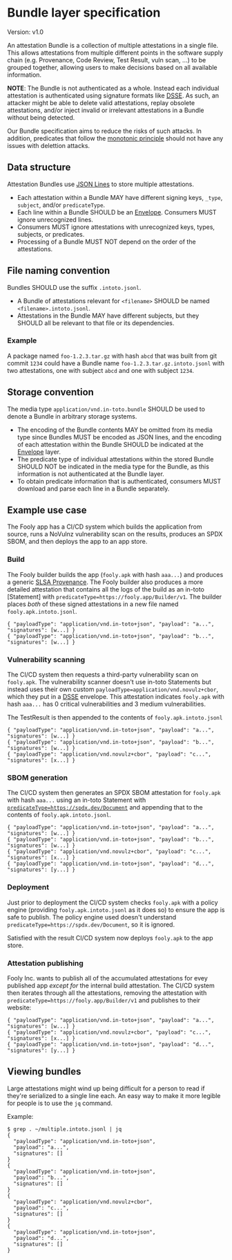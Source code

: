 # Bundle layer specification

Version: v1.0

An attestation Bundle is a collection of multiple attestations in a single
file. This allows attestations from multiple different points in the software
supply chain (e.g. Provenance, Code Review, Test Result, vuln scan, ...) to
be grouped together, allowing users to make decisions based on all available
information.

**NOTE**: The Bundle is not authenticated as a whole. Instead each individual
attestation is authenticated using signature formats like [DSSE]. As such,
an attacker might be able to delete valid attestations, replay obsolete
attestations, and/or inject invalid or irrelevant attestations in a Bundle
without being detected.

Our Bundle specification aims to reduce the risks of such attacks.
In addition, predicates that follow the [monotonic principle] should not
have any issues with delettion attacks.

## Data structure

Attestation Bundles use [JSON Lines] to store multiple attestations.

-   Each attestation within a Bundle MAY have different signing keys,
    `_type`, `subject`, and/or `predicateType`.
-   Each line within a Bundle SHOULD be an [Envelope]. Consumers MUST ignore
    unrecognized lines.
-   Consumers MUST ignore attestations with unrecognized keys, types,
    subjects, or predicates.
-   Processing of a Bundle MUST NOT depend on the order of the attestations.

## File naming convention

Bundles SHOULD use the suffix `.intoto.jsonl`.

-   A Bundle of attestations relevant for `<filename>` SHOULD be named
    `<filename>.intoto.jsonl`.
-   Attestations in the Bundle MAY have different subjects, but they SHOULD
    all be relevant to that file or its dependencies.

### Example

A package named `foo-1.2.3.tar.gz` with hash `abcd` that was built from git
commit `1234` could have a Bundle name `foo-1.2.3.tar.gz.intoto.jsonl` with
two attestations, one with subject `abcd` and one with subject `1234`.

## Storage convention

The media type `application/vnd.in-toto.bundle` SHOULD be used to denote
a Bundle in arbitrary storage systems.

-   The encoding of the Bundle contents MAY be omitted from its media type
    since Bundles MUST be encoded as JSON lines, and the encoding of
    each attestation within the Bundle SHOULD be indicated at the [Envelope]
    layer.
-   The predicate type of individual attestations within the stored Bundle
    SHOULD NOT be indicated in the media type for the Bundle, as this
    information is not authenticated at the Bundle layer.
-   To obtain predicate information that is authenticated, consumers MUST
    download and parse each line in a Bundle separately.

## Example use case

The Fooly app has a CI/CD system which builds the application from source,
runs a NoVulnz vulnerability scan on the results, produces an SPDX SBOM, and
then deploys the app to an app store.

### Build

The Fooly builder builds the app (`fooly.apk` with hash `aaa...`) and
produces a generic [SLSA Provenance].  The Fooly builder also produces a more
detailed attestation that contains all the logs of the build as an in-toto
[Statement] with `predicateType=https://fooly.app/Builder/v1`. The builder
places _both_ of these signed attestations in a new file named
`fooly.apk.intoto.jsonl`.

```jsonl
{ "payloadType": "application/vnd.in-toto+json", "payload": "a...", "signatures": [w...] }
{ "payloadType": "application/vnd.in-toto+json", "payload": "b...", "signatures": [w...] }
```

### Vulnerability scanning

The CI/CD system then requests a third-party vulnerability scan on
`fooly.apk`. The vulnerability scanner doesn't use in-toto Statements but
instead uses their own custom `payloadType=application/vnd.novulz+cbor`,
which they put in a [DSSE] envelope. This attestation indicates `fooly.apk`
with hash `aaa...` has 0 critical vulnerabilities and 3 medium
vulnerabilities.

The TestResult is then appended to the contents of `fooly.apk.intoto.jsonl`

```jsonl
{ "payloadType": "application/vnd.in-toto+json", "payload": "a...", "signatures": [w...] }
{ "payloadType": "application/vnd.in-toto+json", "payload": "b...", "signatures": [w...] }
{ "payloadType": "application/vnd.novulz+cbor", "payload": "c...", "signatures": [x...] }
```

### SBOM generation

The CI/CD system then generates an SPDX SBOM attestation for `fooly.apk`
with hash `aaa...` using an in-toto Statement with
[`predicateType=https://spdx.dev/Document`](https://github.com/in-toto/attestation/blob/main/spec/predicates/spdx.md)
and appending that to the contents of `fooly.apk.intoto.jsonl`.

```jsonl
{ "payloadType": "application/vnd.in-toto+json", "payload": "a...", "signatures": [w...] }
{ "payloadType": "application/vnd.in-toto+json", "payload": "b...", "signatures": [w...] }
{ "payloadType": "application/vnd.novulz+cbor", "payload": "c...", "signatures": [x...] }
{ "payloadType": "application/vnd.in-toto+json", "payload": "d...", "signatures": [y...] }
```

### Deployment

Just prior to deployment the CI/CD system checks `fooly.apk` with a policy
engine (providing `fooly.apk.intoto.jsonl` as it does so) to ensure the app
is safe to publish. The policy engine used doesn't understand
`predicateType=https://spdx.dev/Document`, so it is ignored.

Satisfied with the result CI/CD system now deploys `fooly.apk` to the app
store.

### Attestation publishing

Fooly Inc. wants to publish all of the accumulated attestations for evey
published app _except for_ the internal build attestation. The CI/CD system
then iterates through all the attestations, removing the attestation with
`predicateType=https://fooly.app/Builder/v1` and publishes to their website:

```jsonl
{ "payloadType": "application/vnd.in-toto+json", "payload": "a...", "signatures": [w...] }
{ "payloadType": "application/vnd.novulz+cbor", "payload": "c...", "signatures": [x...] }
{ "payloadType": "application/vnd.in-toto+json", "payload": "d...", "signatures": [y...] }
```

## Viewing bundles

Large attestations might wind up being difficult for a person to read if
they're serialized to a single line each.  An easy way to make it more
legible for people is to use the `jq` command.

Example:

```shell
$ grep . ~/multiple.intoto.jsonl | jq
{
  "payloadType": "application/vnd.in-toto+json",
  "payload": "a...",
  "signatures": []
}
{
  "payloadType": "application/vnd.in-toto+json",
  "payload": "b...",
  "signatures": []
}
{
  "payloadType": "application/vnd.novulz+cbor",
  "payload": "c...",
  "signatures": []
}
{
  "payloadType": "application/vnd.in-toto+json",
  "payload": "d...",
  "signatures": []
}
```

[DSSE]: https://github.com/secure-systems-lab/dsse
[Envelope]: envelope.md
[JSON Lines]: https://jsonlines.org/
[SLSA Provenance]: https://slsa.dev/provenance
[monotonic principle]: https://github.com/in-toto/attestation/tree/main/spec/v1#parsing-rules
